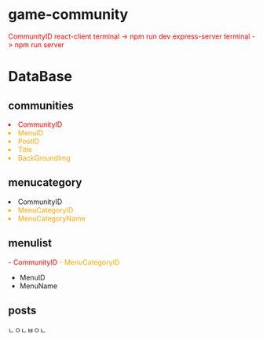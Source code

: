 # game-community
<span style="color:red">CommunityID</li>
react-client
terminal -> npm run dev
express-server
terminal -> npm run server



# DataBase

## communities
<li style="color:red">CommunityID</li>
<li style="color:orange">MenuID</li>
<li style="color:orange">PostID</li>
<li style="color:orange">Title</li> 
<li style="color:orange">BackGroundImg</li> 

## menucategory
<li color="red">CommunityID</li>
<li style="color:orange">MenuCategoryID</li>
<li style="color:orange">MenuCategoryName</li>

## menulist
<span style="color:red">- CommunityID</span>
<span style="color:orange">- MenuCategoryID</span> 
- MenuID
- MenuName

## posts
ㄴㅇㄴㅂㅇㄴ
